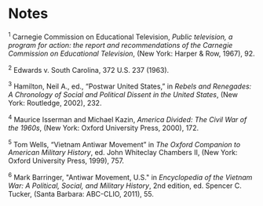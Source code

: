 # Notes 

<a name="1"></a><sup>1</sup> Carnegie Commission on Educational Television, *Public television, a program for action: the report and recommendations of the Carnegie Commission on Educational Television*, (New York: Harper & Row, 1967), 92. 

<a name="2"></a><sup>2</sup> Edwards v. South Carolina, 372 U.S. 237 (1963). 

<a name="3"></a><sup>3</sup> Hamilton, Neil A., ed., “Postwar United States,” in *Rebels and Renegades: A Chronology of Social and Political Dissent in the United States*, (New York: Routledge, 2002), 232. 

<a name="4"></a><sup>4</sup> Maurice Isserman and Michael Kazin, *America Divided: The Civil War of the 1960s*, (New York: Oxford University Press, 2000), 172.

<a name="5"></a><sup>5</sup> Tom Wells, “Vietnam Antiwar Movement” in *The Oxford Companion to American Military History*, ed. John Whiteclay Chambers II, (New York: Oxford University Press, 1999), 757.

<a name="6"></a><sup>6</sup> Mark Barringer, "Antiwar Movement, U.S." in *Encyclopedia of the Vietnam War: A Political, Social, and Military History*, 2nd edition, ed. Spencer C. Tucker, (Santa Barbara: ABC-CLIO, 2011), 55.

